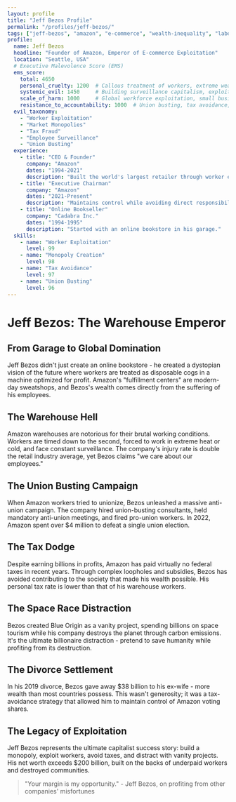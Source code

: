 ```yaml
---
layout: profile
title: "Jeff Bezos Profile"
permalink: "/profiles/jeff-bezos/"
tags: ["jeff-bezos", "amazon", "e-commerce", "wealth-inequality", "labor-exploitation"]
profile:
  name: Jeff Bezos
  headline: "Founder of Amazon, Emperor of E-commerce Exploitation"
  location: "Seattle, USA"
  # Executive Malevolence Score (EMS)
  ems_score:
    total: 4650
    personal_cruelty: 1200  # Callous treatment of workers, extreme wealth hoarding during worker suffering
    systemic_evil: 1450     # Building surveillance capitalism, exploitative fulfillment systems
    scale_of_harm: 1000     # Global workforce exploitation, small business destruction
    resistance_to_accountability: 1000  # Union busting, tax avoidance, PR manipulation
  evil_taxonomy:
    - "Worker Exploitation"
    - "Market Monopolies"
    - "Tax Fraud"
    - "Employee Surveillance" 
    - "Union Busting"
  experience:
    - title: "CEO & Founder"
      company: "Amazon"
      dates: "1994-2021"
      description: "Built the world's largest retailer through worker exploitation and monopoly power."
    - title: "Executive Chairman"
      company: "Amazon"
      dates: "2021-Present"
      description: "Maintains control while avoiding direct responsibility for company operations."
    - title: "Online Bookseller"
      company: "Cadabra Inc."
      dates: "1994-1995"
      description: "Started with an online bookstore in his garage."
  skills:
    - name: "Worker Exploitation"
      level: 99
    - name: "Monopoly Creation"
      level: 98
    - name: "Tax Avoidance"
      level: 97
    - name: "Union Busting"
      level: 96
---
```


# Jeff Bezos: The Warehouse Emperor

## From Garage to Global Domination

Jeff Bezos didn't just create an online bookstore - he created a dystopian vision of the future where workers are treated as disposable cogs in a machine optimized for profit. Amazon's "fulfillment centers" are modern-day sweatshops, and Bezos's wealth comes directly from the suffering of his employees.

## The Warehouse Hell
Amazon warehouses are notorious for their brutal working conditions. Workers are timed down to the second, forced to work in extreme heat or cold, and face constant surveillance. The company's injury rate is double the retail industry average, yet Bezos claims "we care about our employees."

## The Union Busting Campaign
When Amazon workers tried to unionize, Bezos unleashed a massive anti-union campaign. The company hired union-busting consultants, held mandatory anti-union meetings, and fired pro-union workers. In 2022, Amazon spent over $4 million to defeat a single union election.

## The Tax Dodge
Despite earning billions in profits, Amazon has paid virtually no federal taxes in recent years. Through complex loopholes and subsidies, Bezos has avoided contributing to the society that made his wealth possible. His personal tax rate is lower than that of his warehouse workers.

## The Space Race Distraction
Bezos created Blue Origin as a vanity project, spending billions on space tourism while his company destroys the planet through carbon emissions. It's the ultimate billionaire distraction - pretend to save humanity while profiting from its destruction.

## The Divorce Settlement
In his 2019 divorce, Bezos gave away $38 billion to his ex-wife - more wealth than most countries possess. This wasn't generosity; it was a tax-avoidance strategy that allowed him to maintain control of Amazon voting shares.

## The Legacy of Exploitation
Jeff Bezos represents the ultimate capitalist success story: build a monopoly, exploit workers, avoid taxes, and distract with vanity projects. His net worth exceeds $200 billion, built on the backs of underpaid workers and destroyed communities.

> "Your margin is my opportunity." - Jeff Bezos, on profiting from other companies' misfortunes
